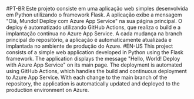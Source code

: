 #PT-BR
Este projeto consiste em uma aplicação web simples desenvolvida em Python utilizando o framework Flask.
A aplicação exibe a mensagem "Olá, Mundo! Deploy com Azure App Service" na sua página principal.
O deploy é automatizado utilizando GitHub Actions, 
que realiza o build e a implantação contínua no Azure App Service.
A cada mudança na branch principal do repositório, a aplicação é automaticamente atualizada e implantada no ambiente de produção do Azure.
#EN-US
This project consists of a simple web application developed in Python using the Flask framework. 
The application displays the message "Hello, World! Deploy with Azure App Service" on its main page.
The deployment is automated using GitHub Actions, which handles the build and continuous deployment to Azure App Service. 
With each change to the main branch of the repository, the application is automatically updated and deployed to the production environment on Azure.
